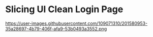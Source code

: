 # Slicing UI Clean Login Page

https://user-images.githubusercontent.com/109071310/201580953-35a28697-4b79-406f-afa9-53b0493a3552.png
